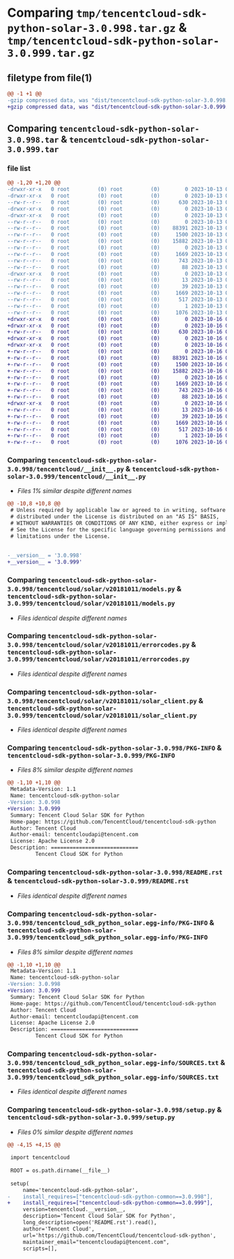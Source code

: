 # Comparing `tmp/tencentcloud-sdk-python-solar-3.0.998.tar.gz` & `tmp/tencentcloud-sdk-python-solar-3.0.999.tar.gz`

## filetype from file(1)

```diff
@@ -1 +1 @@
-gzip compressed data, was "dist/tencentcloud-sdk-python-solar-3.0.998.tar", last modified: Fri Oct 13 00:35:10 2023, max compression
+gzip compressed data, was "dist/tencentcloud-sdk-python-solar-3.0.999.tar", last modified: Mon Oct 16 00:34:20 2023, max compression
```

## Comparing `tencentcloud-sdk-python-solar-3.0.998.tar` & `tencentcloud-sdk-python-solar-3.0.999.tar`

### file list

```diff
@@ -1,20 +1,20 @@
-drwxr-xr-x   0 root         (0) root         (0)        0 2023-10-13 00:35:10.000000 tencentcloud-sdk-python-solar-3.0.998/
-drwxr-xr-x   0 root         (0) root         (0)        0 2023-10-13 00:35:10.000000 tencentcloud-sdk-python-solar-3.0.998/tencentcloud/
--rw-r--r--   0 root         (0) root         (0)      630 2023-10-13 00:35:10.000000 tencentcloud-sdk-python-solar-3.0.998/tencentcloud/__init__.py
-drwxr-xr-x   0 root         (0) root         (0)        0 2023-10-13 00:35:10.000000 tencentcloud-sdk-python-solar-3.0.998/tencentcloud/solar/
-drwxr-xr-x   0 root         (0) root         (0)        0 2023-10-13 00:35:10.000000 tencentcloud-sdk-python-solar-3.0.998/tencentcloud/solar/v20181011/
--rw-r--r--   0 root         (0) root         (0)        0 2023-10-13 00:35:10.000000 tencentcloud-sdk-python-solar-3.0.998/tencentcloud/solar/v20181011/__init__.py
--rw-r--r--   0 root         (0) root         (0)    88391 2023-10-13 00:35:10.000000 tencentcloud-sdk-python-solar-3.0.998/tencentcloud/solar/v20181011/models.py
--rw-r--r--   0 root         (0) root         (0)     1500 2023-10-13 00:35:10.000000 tencentcloud-sdk-python-solar-3.0.998/tencentcloud/solar/v20181011/errorcodes.py
--rw-r--r--   0 root         (0) root         (0)    15882 2023-10-13 00:35:10.000000 tencentcloud-sdk-python-solar-3.0.998/tencentcloud/solar/v20181011/solar_client.py
--rw-r--r--   0 root         (0) root         (0)        0 2023-10-13 00:35:10.000000 tencentcloud-sdk-python-solar-3.0.998/tencentcloud/solar/__init__.py
--rw-r--r--   0 root         (0) root         (0)     1669 2023-10-13 00:35:10.000000 tencentcloud-sdk-python-solar-3.0.998/PKG-INFO
--rw-r--r--   0 root         (0) root         (0)      743 2023-10-13 00:35:10.000000 tencentcloud-sdk-python-solar-3.0.998/README.rst
--rw-r--r--   0 root         (0) root         (0)       88 2023-10-13 00:35:10.000000 tencentcloud-sdk-python-solar-3.0.998/setup.cfg
-drwxr-xr-x   0 root         (0) root         (0)        0 2023-10-13 00:35:10.000000 tencentcloud-sdk-python-solar-3.0.998/tencentcloud_sdk_python_solar.egg-info/
--rw-r--r--   0 root         (0) root         (0)       13 2023-10-13 00:35:10.000000 tencentcloud-sdk-python-solar-3.0.998/tencentcloud_sdk_python_solar.egg-info/top_level.txt
--rw-r--r--   0 root         (0) root         (0)       39 2023-10-13 00:35:10.000000 tencentcloud-sdk-python-solar-3.0.998/tencentcloud_sdk_python_solar.egg-info/requires.txt
--rw-r--r--   0 root         (0) root         (0)     1669 2023-10-13 00:35:10.000000 tencentcloud-sdk-python-solar-3.0.998/tencentcloud_sdk_python_solar.egg-info/PKG-INFO
--rw-r--r--   0 root         (0) root         (0)      517 2023-10-13 00:35:10.000000 tencentcloud-sdk-python-solar-3.0.998/tencentcloud_sdk_python_solar.egg-info/SOURCES.txt
--rw-r--r--   0 root         (0) root         (0)        1 2023-10-13 00:35:10.000000 tencentcloud-sdk-python-solar-3.0.998/tencentcloud_sdk_python_solar.egg-info/dependency_links.txt
--rw-r--r--   0 root         (0) root         (0)     1076 2023-10-13 00:35:10.000000 tencentcloud-sdk-python-solar-3.0.998/setup.py
+drwxr-xr-x   0 root         (0) root         (0)        0 2023-10-16 00:34:20.000000 tencentcloud-sdk-python-solar-3.0.999/
+drwxr-xr-x   0 root         (0) root         (0)        0 2023-10-16 00:34:20.000000 tencentcloud-sdk-python-solar-3.0.999/tencentcloud/
+-rw-r--r--   0 root         (0) root         (0)      630 2023-10-16 00:34:20.000000 tencentcloud-sdk-python-solar-3.0.999/tencentcloud/__init__.py
+drwxr-xr-x   0 root         (0) root         (0)        0 2023-10-16 00:34:20.000000 tencentcloud-sdk-python-solar-3.0.999/tencentcloud/solar/
+drwxr-xr-x   0 root         (0) root         (0)        0 2023-10-16 00:34:20.000000 tencentcloud-sdk-python-solar-3.0.999/tencentcloud/solar/v20181011/
+-rw-r--r--   0 root         (0) root         (0)        0 2023-10-16 00:34:20.000000 tencentcloud-sdk-python-solar-3.0.999/tencentcloud/solar/v20181011/__init__.py
+-rw-r--r--   0 root         (0) root         (0)    88391 2023-10-16 00:34:20.000000 tencentcloud-sdk-python-solar-3.0.999/tencentcloud/solar/v20181011/models.py
+-rw-r--r--   0 root         (0) root         (0)     1500 2023-10-16 00:34:20.000000 tencentcloud-sdk-python-solar-3.0.999/tencentcloud/solar/v20181011/errorcodes.py
+-rw-r--r--   0 root         (0) root         (0)    15882 2023-10-16 00:34:20.000000 tencentcloud-sdk-python-solar-3.0.999/tencentcloud/solar/v20181011/solar_client.py
+-rw-r--r--   0 root         (0) root         (0)        0 2023-10-16 00:34:20.000000 tencentcloud-sdk-python-solar-3.0.999/tencentcloud/solar/__init__.py
+-rw-r--r--   0 root         (0) root         (0)     1669 2023-10-16 00:34:20.000000 tencentcloud-sdk-python-solar-3.0.999/PKG-INFO
+-rw-r--r--   0 root         (0) root         (0)      743 2023-10-16 00:34:20.000000 tencentcloud-sdk-python-solar-3.0.999/README.rst
+-rw-r--r--   0 root         (0) root         (0)       88 2023-10-16 00:34:20.000000 tencentcloud-sdk-python-solar-3.0.999/setup.cfg
+drwxr-xr-x   0 root         (0) root         (0)        0 2023-10-16 00:34:20.000000 tencentcloud-sdk-python-solar-3.0.999/tencentcloud_sdk_python_solar.egg-info/
+-rw-r--r--   0 root         (0) root         (0)       13 2023-10-16 00:34:20.000000 tencentcloud-sdk-python-solar-3.0.999/tencentcloud_sdk_python_solar.egg-info/top_level.txt
+-rw-r--r--   0 root         (0) root         (0)       39 2023-10-16 00:34:20.000000 tencentcloud-sdk-python-solar-3.0.999/tencentcloud_sdk_python_solar.egg-info/requires.txt
+-rw-r--r--   0 root         (0) root         (0)     1669 2023-10-16 00:34:20.000000 tencentcloud-sdk-python-solar-3.0.999/tencentcloud_sdk_python_solar.egg-info/PKG-INFO
+-rw-r--r--   0 root         (0) root         (0)      517 2023-10-16 00:34:20.000000 tencentcloud-sdk-python-solar-3.0.999/tencentcloud_sdk_python_solar.egg-info/SOURCES.txt
+-rw-r--r--   0 root         (0) root         (0)        1 2023-10-16 00:34:20.000000 tencentcloud-sdk-python-solar-3.0.999/tencentcloud_sdk_python_solar.egg-info/dependency_links.txt
+-rw-r--r--   0 root         (0) root         (0)     1076 2023-10-16 00:34:20.000000 tencentcloud-sdk-python-solar-3.0.999/setup.py
```

### Comparing `tencentcloud-sdk-python-solar-3.0.998/tencentcloud/__init__.py` & `tencentcloud-sdk-python-solar-3.0.999/tencentcloud/__init__.py`

 * *Files 1% similar despite different names*

```diff
@@ -10,8 +10,8 @@
 # Unless required by applicable law or agreed to in writing, software
 # distributed under the License is distributed on an "AS IS" BASIS,
 # WITHOUT WARRANTIES OR CONDITIONS OF ANY KIND, either express or implied.
 # See the License for the specific language governing permissions and
 # limitations under the License.
 
 
-__version__ = '3.0.998'
+__version__ = '3.0.999'
```

### Comparing `tencentcloud-sdk-python-solar-3.0.998/tencentcloud/solar/v20181011/models.py` & `tencentcloud-sdk-python-solar-3.0.999/tencentcloud/solar/v20181011/models.py`

 * *Files identical despite different names*

### Comparing `tencentcloud-sdk-python-solar-3.0.998/tencentcloud/solar/v20181011/errorcodes.py` & `tencentcloud-sdk-python-solar-3.0.999/tencentcloud/solar/v20181011/errorcodes.py`

 * *Files identical despite different names*

### Comparing `tencentcloud-sdk-python-solar-3.0.998/tencentcloud/solar/v20181011/solar_client.py` & `tencentcloud-sdk-python-solar-3.0.999/tencentcloud/solar/v20181011/solar_client.py`

 * *Files identical despite different names*

### Comparing `tencentcloud-sdk-python-solar-3.0.998/PKG-INFO` & `tencentcloud-sdk-python-solar-3.0.999/PKG-INFO`

 * *Files 8% similar despite different names*

```diff
@@ -1,10 +1,10 @@
 Metadata-Version: 1.1
 Name: tencentcloud-sdk-python-solar
-Version: 3.0.998
+Version: 3.0.999
 Summary: Tencent Cloud Solar SDK for Python
 Home-page: https://github.com/TencentCloud/tencentcloud-sdk-python
 Author: Tencent Cloud
 Author-email: tencentcloudapi@tencent.com
 License: Apache License 2.0
 Description: ============================
         Tencent Cloud SDK for Python
```

### Comparing `tencentcloud-sdk-python-solar-3.0.998/README.rst` & `tencentcloud-sdk-python-solar-3.0.999/README.rst`

 * *Files identical despite different names*

### Comparing `tencentcloud-sdk-python-solar-3.0.998/tencentcloud_sdk_python_solar.egg-info/PKG-INFO` & `tencentcloud-sdk-python-solar-3.0.999/tencentcloud_sdk_python_solar.egg-info/PKG-INFO`

 * *Files 8% similar despite different names*

```diff
@@ -1,10 +1,10 @@
 Metadata-Version: 1.1
 Name: tencentcloud-sdk-python-solar
-Version: 3.0.998
+Version: 3.0.999
 Summary: Tencent Cloud Solar SDK for Python
 Home-page: https://github.com/TencentCloud/tencentcloud-sdk-python
 Author: Tencent Cloud
 Author-email: tencentcloudapi@tencent.com
 License: Apache License 2.0
 Description: ============================
         Tencent Cloud SDK for Python
```

### Comparing `tencentcloud-sdk-python-solar-3.0.998/tencentcloud_sdk_python_solar.egg-info/SOURCES.txt` & `tencentcloud-sdk-python-solar-3.0.999/tencentcloud_sdk_python_solar.egg-info/SOURCES.txt`

 * *Files identical despite different names*

### Comparing `tencentcloud-sdk-python-solar-3.0.998/setup.py` & `tencentcloud-sdk-python-solar-3.0.999/setup.py`

 * *Files 0% similar despite different names*

```diff
@@ -4,15 +4,15 @@
 
 import tencentcloud
 
 ROOT = os.path.dirname(__file__)
 
 setup(
     name='tencentcloud-sdk-python-solar',
-    install_requires=["tencentcloud-sdk-python-common==3.0.998"],
+    install_requires=["tencentcloud-sdk-python-common==3.0.999"],
     version=tencentcloud.__version__,
     description='Tencent Cloud Solar SDK for Python',
     long_description=open('README.rst').read(),
     author='Tencent Cloud',
     url='https://github.com/TencentCloud/tencentcloud-sdk-python',
     maintainer_email="tencentcloudapi@tencent.com",
     scripts=[],
```

